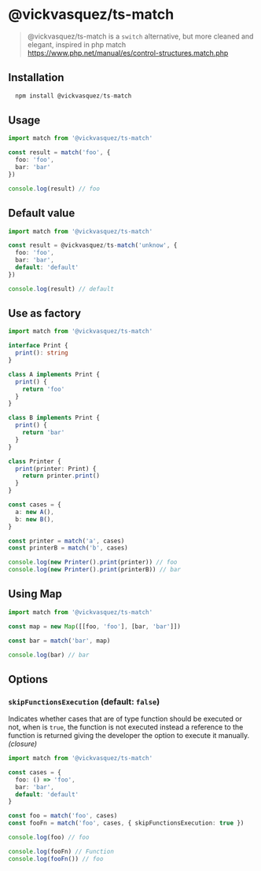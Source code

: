 # @vickvasquez/ts-match
> @vickvasquez/ts-match is a `switch` alternative, but more cleaned and elegant, inspired in php match https://www.php.net/manual/es/control-structures.match.php

## Installation
```ts
  npm install @vickvasquez/ts-match
```

## Usage
```ts
import match from '@vickvasquez/ts-match'

const result = match('foo', {
  foo: 'foo',
  bar: 'bar'
})

console.log(result) // foo
```

## Default value
```ts
import match from '@vickvasquez/ts-match'

const result = @vickvasquez/ts-match('unknow', {
  foo: 'foo',
  bar: 'bar',
  default: 'default'
})

console.log(result) // default
```

## Use as factory

```ts
import match from '@vickvasquez/ts-match'

interface Print {
  print(): string
}

class A implements Print {
  print() {
    return 'foo'
  }
}

class B implements Print {
  print() {
    return 'bar'
  }
}

class Printer {
  print(printer: Print) {
    return printer.print()
  }
}

const cases = {
  a: new A(),
  b: new B(),
}

const printer = match('a', cases)
const printerB = match('b', cases)

console.log(new Printer().print(printer)) // foo
console.log(new Printer().print(printerB)) // bar
```

## Using Map

```ts
import match from '@vickvasquez/ts-match'

const map = new Map([[foo, 'foo'], [bar, 'bar']])

const bar = match('bar', map)

console.log(bar) // bar
```

## Options
### `skipFunctionsExecution` (default: `false`)
Indicates whether cases that are of type function should be executed or not, when is `true`, the function is not executed instead a reference to the function is returned giving the developer the option to execute it manually. *(closure)*

```ts
import match from '@vickvasquez/ts-match'

const cases = {
  foo: () => 'foo',
  bar: 'bar',
  default: 'default'
}

const foo = match('foo', cases)
const fooFn = match('foo', cases, { skipFunctionsExecution: true })

console.log(foo) // foo

console.log(fooFn) // Function
console.log(fooFn()) // foo
```
